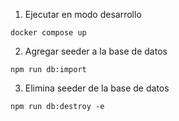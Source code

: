 
 1. Ejecutar en modo desarrollo
```
docker compose up 
```
2. Agregar seeder a la base de datos
```
npm run db:import
```
3. Elimina seeder de la base de datos
```
npm run db:destroy -e
```
